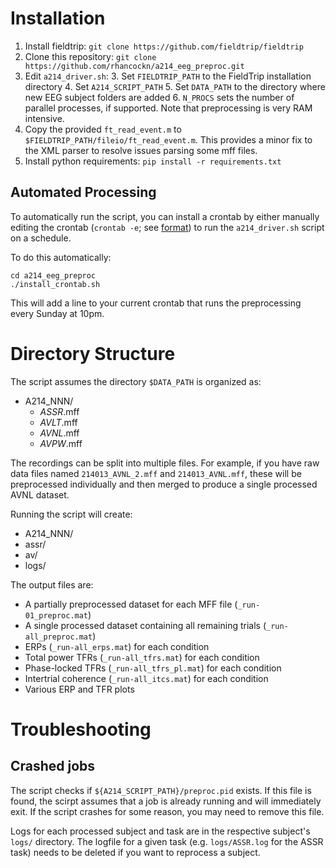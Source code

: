 # Installation

1. Install fieldtrip: `git clone https://github.com/fieldtrip/fieldtrip`
1. Clone this repository: `git clone https://github.com/rhancockn/a214_eeg_preproc.git`
2. Edit `a214_driver.sh`:
	3. Set `FIELDTRIP_PATH` to the FieldTrip installation directory
	4. Set `A214_SCRIPT_PATH` 
	5. Set `DATA_PATH` to the directory where new EEG subject folders are added
	6. `N_PROCS` sets the number of parallel processes, if supported. Note that preprocessing is very RAM intensive.
3. Copy the provided `ft_read_event.m` to `$FIELDTRIP_PATH/fileio/ft_read_event.m`. This provides a minor fix to the XML parser to resolve issues parsing some mff files.
4. Install python requirements: `pip install -r requirements.txt`


## Automated Processing
To automatically run the script, you can install a crontab by either manually editing the crontab (`crontab -e`; see [format](https://crontab.guru)) to run the `a214_driver.sh` script on a schedule.

To do this automatically:

```
cd a214_eeg_preproc
./install_crontab.sh
```

This will add a line to your current crontab that runs the preprocessing every Sunday at 10pm.


# Directory Structure

The script assumes the directory `$DATA_PATH` is organized as:
- A214_NNN/
	- *ASSR*.mff
	- *AVLT*.mff
	- *AVNL*.mff
	- *AVPW*.mff

The recordings can be split into multiple files. For example, if you have raw data files named `214013_AVNL_2.mff` and `214013_AVNL.mff`, these will be preprocessed individually and then merged to produce a single processed AVNL dataset.

Running the script will create:
- A214_NNN/
 - assr/
 - av/
 - logs/

The output files are:
- A partially preprocessed dataset for each MFF file (`_run-01_preproc.mat`)
- A single processed dataset containing all remaining trials (`_run-all_preproc.mat`)
- ERPs (`_run-all_erps.mat`) for each condition
- Total power TFRs (`_run-all_tfrs.mat`) for each condition
- Phase-locked TFRs (`_run-all_tfrs_pl.mat`) for each condition
- Intertrial coherence (`_run-all_itcs.mat`) for each condition
- Various ERP and TFR plots


# Troubleshooting

## Crashed jobs
The script checks if `${A214_SCRIPT_PATH}/preproc.pid` exists. If this file is found, the scirpt assumes that a job is already running and will immediately exit. If the script crashes for some reason, you may need to remove this file.

Logs for each processed subject and task are in the respective subject's `logs/` directory. The logfile for a given task (e.g. `logs/ASSR.log` for the ASSR task) needs to be deleted if you want to reprocess a subject.


